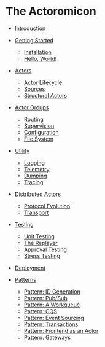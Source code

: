 # The Actoromicon

- [Introduction](ch00-00-introduction.md)

- [Getting Started]()
    - [Installation]()
    - [Hello, World!]()

- [Actors]()
    - [Actor Lifecycle](ch02-01-actor-lifecycle.md)
    - [Sources]()
    - [Structural Actors]()

- [Actor Groups]()
    - [Routing]()
    - [Supervision]()
    - [Configuration]()
    - [File System]()

- [Utility]()
    - [Logging]()
    - [Telemetry](ch04-02-telemetry.md)
    - [Dumping](ch04-03-dumping.md)
    - [Tracing]()

- [Distributed Actors]()
    - [Protocol Evolution]()
    - [Transport]()

- [Testing]()
    - [Unit Testing]()
    - [The Replayer]()
    - [Approval Testing]()
    - [Stress Testing]()

- [Deployment]()

- [Patterns]()
    - [Pattern: ID Generation](ch08-01-id-generation.md)
    - [Pattern: Pub/Sub]()
    - [Pattern: A Workqueue]()
    - [Pattern: CQS]()
    - [Pattern: Event Sourcing]()
    - [Pattern: Transactions]()
    - [Pattern: Frontend as an Actor]()
    - [Pattern: Gateways]()
